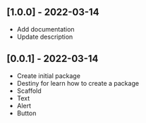 ## [1.0.0] - 2022-03-14

* Add documentation
* Update description

## [0.0.1] - 2022-03-14

* Create initial package
* Destiny for learn how to create a package
* Scaffold
* Text
* Alert
* Button
